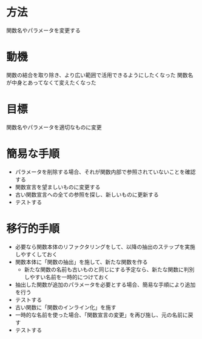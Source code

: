 # 方法
関数名やパラメータを変更する

# 動機
関数の結合を取り除き、より広い範囲で活用できるようにしたくなった
関数名が中身とあってなくて変えたくなった

# 目標
関数名やパラメータを適切なものに変更


# 簡易な手順
* パラメータを削除する場合、それが関数内部で参照されていないことを確認する
* 関数宣言を望ましいものに変更する
* 古い関数宣言への全ての参照を探し、新しいものに更新する
* テストする

# 移行的手順
* 必要なら関数本体のリファクタリングをして、以降の抽出のステップを実施しやすくしておく
* 関数本体に「関数の抽出」を施して、新たな関数を作る
  * 新たな関数の名前も古いものと同じにする予定なら、新たな関数に判別しやすい名前を一時的につけておく
* 抽出した関数が追加のパラメータを必要とする場合、簡易な手順により追加を行う
* テストする
* 古い関数に「関数のインライン化」を施す
* 一時的な名前を使った場合、「関数宣言の変更」を再び施し、元の名前に戻す
* テストする